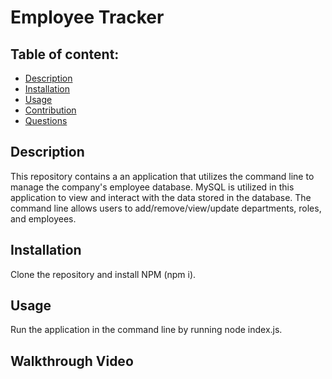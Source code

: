 # Employee Tracker

## Table of content: 
  - [Description](#description)
  - [Installation](#installation)
  - [Usage](#usage)
  - [Contribution](#contribution)
  - [Questions](#questions)

## Description <a id="description"></a>
This repository contains a an application that utilizes the command line to manage the company's employee database. MySQL is utilized in this application to view and interact with the data stored in the database. The command line allows users to add/remove/view/update departments, roles, and employees.
## Installation <a id="installation"></a>
Clone the repository and install NPM (npm i). 
## Usage <a id="usage"></a>
Run the application in the command line by running node index.js. 
## Walkthrough Video
